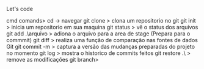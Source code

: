 Let's code

cmd comands>
cd -> navegar
git clone > clona um repositorio no git
git init > inicia um repositorio em sua maquina
git status >  vê o status dos arquivos
git add .\arquivo > adiona o arquivo para a area de stage (Prepara para o commmit)
git diff >  realiza uma função de comparação nas fontes de dados Git
git commit -m >  captura a versão das mudanças preparadas do projeto no momento
git log > mostra o  historico de commits feitos
git restore .\ > remove as modificações
git branch> 